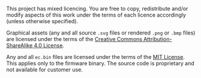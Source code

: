 This project has mixed licencing. You are free to copy, redistribute and/or modify aspects of this work under the terms of each licence accordingly (unless otherwise specified).

Graphical assets (any and all source `.svg` files or rendered `.png` or `.bmp` files) are licensed under the terms of the [Creative Commons Attribution-ShareAlike 4.0 License](https://creativecommons.org/licenses/by-sa/4.0/).

Any and all `ec.bin` files are licensed under the terms of the [MIT License](MIT.md). This applies only to the firmware binary. The source code is proprietary and not available for customer use.

